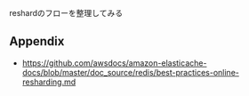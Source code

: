 reshardのフローを整理してみる


## Appendix
* https://github.com/awsdocs/amazon-elasticache-docs/blob/master/doc_source/redis/best-practices-online-resharding.md
